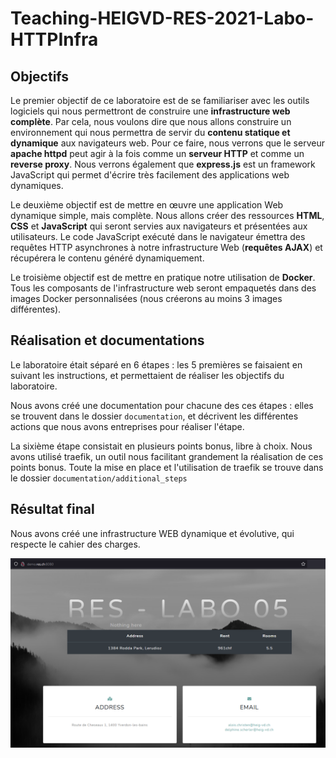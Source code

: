 # Teaching-HEIGVD-RES-2021-Labo-HTTPInfra

## Objectifs

Le premier objectif de ce laboratoire est de se familiariser avec les outils logiciels qui nous permettront de construire une **infrastructure web complète**. Par cela, nous voulons dire que nous allons construire un environnement qui nous permettra de servir du **contenu statique et dynamique** aux navigateurs web. Pour ce faire, nous verrons que le serveur **apache httpd** peut agir à la fois comme un **serveur HTTP** et comme un **reverse proxy**. Nous verrons également que **express.js** est un framework JavaScript qui permet d'écrire très facilement des applications web dynamiques.

Le deuxième objectif est de mettre en œuvre une application Web dynamique simple, mais complète. Nous allons créer des ressources **HTML**, **CSS** et **JavaScript** qui seront servies aux navigateurs et présentées aux utilisateurs. Le code JavaScript exécuté dans le navigateur émettra des requêtes HTTP asynchrones à notre infrastructure Web (**requêtes AJAX**) et récupérera le contenu généré dynamiquement.

Le troisième objectif est de mettre en pratique notre utilisation de **Docker**. Tous les composants de l'infrastructure web seront empaquetés dans des images Docker personnalisées (nous créerons au moins 3 images différentes).

## Réalisation et documentations

Le laboratoire était séparé en 6 étapes : les 5 premières se faisaient en suivant les instructions, et permettaient de réaliser les objectifs du laboratoire.

Nous avons créé une documentation pour chacune des ces étapes : elles se trouvent dans le dossier `documentation`, et décrivent les différentes actions que nous avons entreprises pour réaliser l'étape.

La sixième étape consistait en plusieurs points bonus, libre à choix. Nous avons utilisé traefik, un outil nous facilitant grandement la réalisation de ces points bonus. Toute la mise en place et l'utilisation de traefik se trouve dans le dossier `documentation/additional_steps`


## Résultat final

Nous avons créé une infrastructure WEB dynamique et évolutive, qui respecte le cahier des charges. 

![website](documentation/figures/website.png)